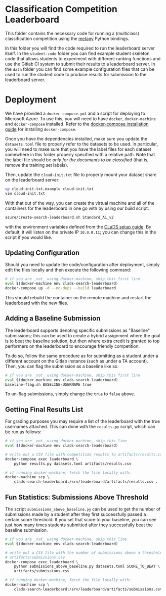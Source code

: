 # Classification Competition Leaderboard

This folder contains the necessary code for running a (multiclass)
classification competition using the [metapy][metapy] Python bindings.

In this folder you will find the code required to run the leaderboard
server itself. In the `student-code` folder you can find example student
skeleton code that allows students to experiment with different ranking
functions and use the Gitlab CI system to submit their results to a
leaderboard server. In the `data` folder you can find some example
configuration files that can be used to run the student code to produce
results for submission to the leaderboard server.

# Deployment

We have provided a `docker-compose.yml` and a script for deploying to
Microsoft Azure. To use this, you will need to have `docker`,
`docker-machine` and `docker-compose` installed. Refer to the
[docker-compose installation guide][docker-compose] for installing
`docker-compose`.

Once you have the dependencies installed, make sure you update the
`datasets.toml` file to properly refer to the datasets to be used. In
particular, you will need to make sure that you have the label files for
each dataset somewhere in this folder properly specified with a relative
path. Note that the label file should be *only for the documents to be
classified* (that is, remove the training set labels).

Then, update the `cloud-init.txt` file to properly mount your dataset share
on the leaderboard server:

```bash
cp cloud-init.txt.example cloud-init.txt
vim cloud-init.txt
```

With that out of the way, you can create the virtual machine and all of the
containers for the leaderboard in one go with by using our build script:

```bash
azure/create-search-leaderboard.sh Standard_A1_v2
```

with the environment variables defined from the [CLaDS setup guide][clads].
By default, it will listen on the private IP `10.0.0.11`; you can change
this in the script if you would like.

## Updating Configuration

Should you need to update the code/configuration after deployment, simply
edit the files locally and then execute the following command:

```bash
# if you are _not_ using docker-machine, skip this first line
eval $(docker-machine env clads-search-leaderboard)
docker-compose up -d --no-deps --build leaderboard
```

This should rebuild the container on the remote machine and restart the
leaderboard with the new files.

## Adding a Baseline Submission

The leaderboard supports denoting specific submissions as "Baseline"
submissions; this can be used to create a hybrid assignment where the goal
is to beat the baseline solution, but then where extra credit is granted to
top performers on the leaderboard to encourage friendly competition.

To do so, follow the same procedure as for submitting as a student under a
different account on the Gitlab instance (such as under a TA account).
Then, you can flag the submission as a baseline like so:

```bash
# if you are _not_ using docker-machine, skip this first line
eval $(docker-machine env clads-search-leaderboard)
baseline-flag.sh BASELINE-USERNAME true
```

To un-flag submissions, simply change the `true` to `false` above.

## Getting Final Results List

For grading purposes you may require a list of the leaderboard with the
true usernames attached. This can done with the `results.py` script, which
can be run as follows:

```bash
# if you are _not_ using docker-machine, skip this line
eval $(docker-machine env clads-search-leaderboard)

# write out a CSV file with competition results to artifacts/results.csv
docker-compose exec leaderboard \
    python results.py datasets.toml artifacts/results.csv

# if running docker-machine, fetch the file locally with:
docker-machine scp \
    clads-search-leaderboard:/srv/leaderboard/artifacts/results.csv .
```

## Fun Statistics: Submissions Above Threshold

The script `submissions_above_baseline.py` can be used to get the number of
submissions made by a student after they first successfully passed a
certain score threshold. If you set that score to your baseline, you can
see just how many times students submitted after they successfully beat the
baseline submission.

```bash
# if you are _not_ using docker-machine, skip this line
eval $(docker-machine env clads-search-leaderboard)

# write out a CSV file with the number of submissions above a threshold to
# artifacts/submissions.csv
docker-compose exec leaderboard \
    python submissions_above_baseline.py datasets.toml SCORE_TO_BEAT \
    artifacts/submissions.csv

# if running docker-machine, fetch the file locally with:
docker-machine scp \
    clads-search-leaderboard:/srv/leaderboard/artifacts/submissions.csv .
```

[metapy]: https://github.com/meta-toolkit/metapy
[clads]: https://timan-group.github.io/clads/
[docker-compose]: https://docs.docker.com/compose/install/
